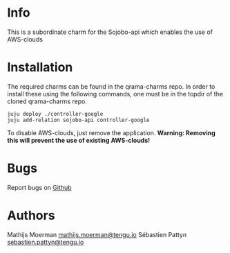 # Info
This is a subordinate charm for the Sojobo-api which enables the use of AWS-clouds

# Installation
The required charms can be found in the qrama-charms repo. In order to install these using the following commands, one must be in the topdir of the cloned qrama-charms repo.
```
juju deploy ./controller-google
juju add-relation sojobo-api controller-google
```
To disable AWS-clouds, just remove the application.
**Warning: Removing this will prevent the use of existing AWS-clouds!**

# Bugs
Report bugs on <a href="https://github.com/tengu-team/layer-controller-aws/issues">Github</a>

# Authors
Mathijs Moerman <mathijs.moerman@tengu.io>
Sébastien Pattyn <sebastien.pattyn@tengu.io>
